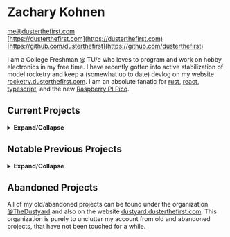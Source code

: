 # Zachary Kohnen

[me@dusterthefirst.com](mailto:me@dusterthefirst.com) \
[https://dusterthefirst.com](https://dusterthefirst.com) \
[https://github.com/dusterthefirst](https://github.com/dusterthefirst)

I am a College Freshman @ TU/e who loves to program and work on hobby electronics in
my free time. I have recently gotten into active stabilization of model rocketry
and keep a (somewhat up to date) devlog on my website [rocketry.dusterthefirst.com][rocketry].
I am an absolute fanatic for [rust], [react], [typescript], and the new
[Raspberry PI Pico][pico].

## Current Projects

<details>
 <summary><b>Expand/Collapse</b></summary>

<sup>Last updated June 30, 2021</sup>

-   [annoy] was a small hobby project to create a little annoying toy that my S/O
    could control remotely and get my attention when I get sucked into a project.
    It uses an ESP8266 and a whole load of reverse proxying to be accessible on
    the internet. When put together, it is a little annoying box of fun.

-   [sd] is an online D&D like magic card creator, designed for custom campaigns.
    The tool was never really used in a campaign, but has been very useful for
    the DM it was created for. It was a great project for working on a full
    client side app in react, and probably was the reason I chose to use React
    Native for the WHS Helper App.

-   [teensyduino-rs] is a somewhat ongoing project to create safe rust bindings to
    the teensyduino library which goes along with [my fork][arduinoteensy-better-ffi]
    of the [platformio teensyduino framework][arduinoteensy] which exposes many more
    of the functions as a C ABI so that it can be lined into rust.

-   [rocketry] is an ongoing learning project of creating and flying a thrust vector
    controlled rocket. I try to keep an [ongoing devlog][rocketry-website] but keep
    no promises. This project has been superseded by the pico-pilot project.

-   [preflight] is an attempt at end to end testing of flight software with as little
    setup as needed. It aims to be able to run SITL (Software In The Loop) simulations
    interfacing with firmware directly with the ease of running unit tests. In its
    current state, it would not make sense to, but the system may grow to be able
    to run HITL (Hardware In The Loop) simulations. This is built around the Rust
    macro system.

-   [pico-pilot] is my most recent rocketry project using the raspberry pi pico as
    the main controller for rocketry avionics. This project consists of several parts.
    pico-pilot housing the firmware and any libraries used.

    -   [pico-avionics] houses the kicad and other mechanical designs that describe
        the physical form of the avionics.
    -   [pico-mct] Houses the mission control software that interfaces with the
        pico-pilot firmware to relay live telemetry data and to send commands
        to the flight control software.

-   [kicad-library] is a conglomeration of all custom kicad footprints, 3d models,
    and libraries that I was unable to find existing versions of. This library is
    layed out in a way that others can use it, but is very specific to my projects
    and use cases.

    -   [RP_Silicon_KiCad] Is a fork of someone's copy of the official Raspberry
        Pi Pico and RP2040 kicad libraries that I have expanded on with 3d models
        and other fixes and improvements.

-   [vote] is a tool used to authenticate discord users in polls to prevent and
    detect vote manipulation. Yes, this is not super serious or super important
    but it makes polls with middle school children much easier since they
    can not manipulate it for fun.

</details>

## Notable Previous Projects

<details>
 <summary><b>Expand/Collapse</b></summary>

<sup>Last updated June 30, 2021</sup>

-   [calc-ab-senior-project] was an animation created for my AP Calculus AB class
    senior year of high school. The animation describes, visually, the connection
    between derivatives and the secant lines of a curve. This animation was created
    with [manim], a tool created by [Grant Sanderson (3Blue1Brown)][3blue1brown]
    like to programmatically generate the animations seen in his videos.

-   [WHS Helper App][whsha] was my first big user facing project. An IOS/Android
    app to help students manage their confusing schedule in my school. This app was
    a large success at first, but I have learned a lot about app development through
    the process of making it, and definitely learned that spending almost all of
    my waking hours on this project had been wearing me down. Since no one in the
    school was able to or willing to take up the app, when I graduate, it will
    more or less fade into oblivion.

-   [sxfs] was maybe the first project I have made, that had a successful 2nd version.
    This app is a simple file server for screenshot uploads from the ShareX utility.
    I have since switched to daily driving linux, meaning that I can no longer use
    ShareX. I know that this basically could have been implemented in nginx configs,
    but it was a good learning experience for backend rust and typescript projects.

-   [stfu] being a personal hobby project, it has an unprofessional name, but
    actually is a little useful project. It is a daemon/client duo that can easily
    mute a whole discord channel with ease and quickly (after the first cold run
    due to the slowness of the daemon starting)

-   [BicBacBoe] was my first full stack web application that was a simple 1v1
    tic-tac-toe game. It's server code has long been lost, but it was my first project
    I was able to share with friends. I even tried to make a second (failed) version
    that can be found [here][bicbacboe-2]

-   [Beepus], [WHS Help Bot][whshelpbot], and [RobbieBotten] were discord bots that
    I had made for specific discord servers. Beepus was a great moderation bot, but
    was never used enough before the server ended up dying. Robbie Botten on the
    other hand was deployed in a huge community server and got tons of use, but
    after I had left the server, its use became limited and eventually was taken
    offline. The WHS Help Bot never really became much, but its goal was to be a
    role management bot for a school discord server, that like many, died before
    the bot was done.

-   [LoginWithDiscord] was maybe and biggest library that I have made. It was
    designed to be a super simple, one function call, login button for discord.
    It was never reliable enough to truly use but many people picked it up,
    (many of who had no idea what they were doing, they just saw the words login
    and discord) and it became a mess to maintain, eventually being released into
    the dustyard after a failed rewrite of the library.

-   [StoragePlus] was a small spigot minecraft plugin that provided backpack/shulker
    box like tools. Minecraft eventually added native tools to achieve this better,
    which lead to me abandoning the project.

-   [Mechan.js] was maybe the library that I put the most work into, a command
    handling library for discord, in typescript. It involved a bunch of new challenges,
    such as parsing and creating a good, well thought out user facing API. This library
    was eventually scrapped, as I moved away from typescript for backend services,
    but still holds a place near and dear in my heart. The part I am most proud of
    are the documentation website which has detailed documentation written all out
    by hand ([mechan.js.org])

-   [GUIShopMinus] was going to be a FOSS (Free and Open Source Software) alternative
    to the popular GUIShopPlus spigot plugin with a web GUI to configure the shop.
    The MC server that it was commissioned for eventually fell through, but the shop
    plugin still had a lot of work to be done, so it was abandoned.

-   [Matts Mashups][lemmiejustyeet] was a commissioned website for a friend who
    wanted a place to store and share their musical mashups of songs. It came fully
    to fruition, but the person who it was created for never ended up using it and
    eventually I took the server offline. It was very useful as practice to learn
    about databases, for it was the first heavily database centered program I made.

-   [React TypeDoc][reacttypedoc] was a failed attempt to automate the process of
    making typescript docs and to put them in a cool, sexy, react based SPI. The
    documentation on typedoc at the time was sparse, so making a tool to understand
    the typedoc output was a pain, more than it was worth, eventually leaving me
    to abandon the project.

-   [BYOB] or Build Your Own Bot, was an idea to create a modular discord bot which
    could serve almost all purposes. People would be able to develop their modules
    for the bot and users of the bot could enable and disable the modules according
    to their use case. The modules were meant to be super simple, either in LUA or
    some other custom programming language so that anyone could just pick it up and
    make a plugin for their server. This ended up not making sense in the long run,
    due to the complexities.

-   [MGMT] was an idea to create a custom server management panel, tightly integrated
    into minecraft so that you could more closely control you minecraft servers,
    and waste less clock cycles on the webpanel, by writing it in rust, over the
    more common Java.

-   [MCProxy] was an extension of MGMT that actually came to fruition. It was a
    reverse proxy for minecraft servers, allowing multiple discord servers to run
    over the same port. This, if integrated into MGMT would remove the need to port
    forward every single mc server, and instead just create A/CNAME records to point
    to the same server, which will then get filtered by their connecting record.

</details>

## Abandoned Projects

All of my old/abandoned projects can be found under the organization [@TheDustyard]
and also on the website [dustyard.dusterthefirst.com][dustyard]. This organization
is purely to unclutter my account from old and abandoned projects, that have not
been touched for a while.

[@thedustyard]: https://github.com/TheDustyard
[3blue1brown]: https://www.youtube.com/channel/UCYO_jab_esuFRV4b17AJtAw
[annoy]: https://github.com/DusterTheFirst/annoy
[arduinoteensy-better-ffi]: https://github.com/DusterTheFirst/framework-arduinoteensy-better-ffi
[arduinoteensy]: https://docs.platformio.org/en/latest/frameworks/arduino.html
[beepus]: https://github.com/TheDustyard/beepus
[bicbacboe-2]: https://github.com/TheDustyard/bicbacboe
[bicbacboe]: https://github.com/TheDustyard/bicbacboe-1.0
[byob]: https://github.com/TheDustyard/BYOB
[calc-ab-senior-project]: https://github.com/DusterTheFirst/calc-ab-senior-project
[dustyard]: https://dustyard.dusterthefirst.com/
[guishopminus]: https://github.com/whsmc/GUIShopMinus
[kicad-library]: https://github.com/DusterTheFirst/kicad-library
[lemmiejustyeet]: https://github.com/lemmiejustyeet
[loginwithdiscord]: https://github.com/TheDustyard/Login-With-Discord
[manim]: https://github.com/ManimCommunity/manim
[mcproxy]: https://github.com/DusterTheFirst/mcproxy
[mechan.js.org]: https://mechan.js.org/docs
[mechan.js]: https://github.com/TheDustyard/mechan.js
[mgmt]: https://github.com/DusterTheFirst/MGMT
[pico-avionics]: https://github.com/DusterTheFirst/pico-avionics
[pico-mct]: https://github.com/DusterTheFirst/pico-mct
[pico-pilot]: https://github.com/DusterTheFirst/pico-pilot
[pico]: https://www.raspberrypi.org/products/raspberry-pi-pico/
[preflight]: https://github.com/DusterTheFirst/preflight
[react]: https://reactjs.org/
[reacttypedoc]: https://github.com/reacttypedoc
[robbiebotten]: https://github.com/TheDustyard/RobbieBotten
[rocketry-website]: https://rocketry.dusterthefirst.com
[rocketry]: https://github.com/DusterTheFirst/rocketry
[rp_silicon_kicad]: https://github.com/DusterTheFirst/RP_Silicon_KiCad
[rust]: https://www.rust-lang.org/
[sd]: https://github.com/DusterTheFirst/sd
[stfu]: https://github.com/DusterTheFirst/stfu
[storageplus]: https://github.com/TheDustyard/StoragePlus
[sxfs]: https://github.com/DusterTheFirst/sxfs
[teensyduino-rs]: https://github.com/DusterTheFirst/teensyduino-rs
[typescript]: https://www.typescriptlang.org/
[vote]: https://github.com/DusterTheFirst/vote
[whsha]: https://github.com/whsha
[whshelpbot]: https://github.com/TheDustyard/WHS-Help-Bot

